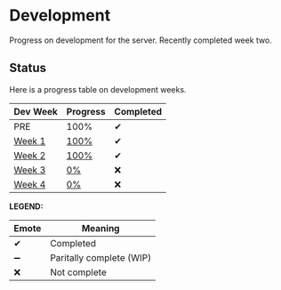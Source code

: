 # Development
Progress on development for the server.
Recently completed week two.


## Status
Here is a progress table on development weeks.

Dev Week | Progress | Completed
-------- | -------- | ---------
PRE      | 100% | ✔ 
[Week 1](https://github.com/RaptorsMC/Development/blob/master/weeks/1.md) | [100%](https://github.com/RaptorsMC/Development/projects/1) | ✔
[Week 2](https://github.com/RaptorsMC/Development/blob/master/weeks/2.md) | [100%](https://github.com/RaptorsMC/Development/projects/1) | ✔
[Week 3](https://github.com/RaptorsMC/Development/blob/master/weeks/3.md) | [0%](https://github.com/RaptorsMC/Development/issues/4) | ❌
[Week 4](https://github.com/RaptorsMC/Development/blob/master/weeks/4.md) | [0%](https://github.com/RaptorsMC/Development/blob/master/weeks/4.md) | ❌


**LEGEND:**

Emote | Meaning
----- | -------
✔ | Completed
➖ | Paritally complete (WIP)
❌ | Not complete
